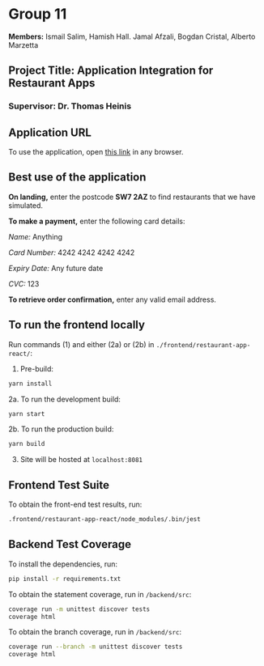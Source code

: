 # Group 11
**Members:** Ismail Salim, Hamish Hall. Jamal Afzali, Bogdan Cristal, Alberto Marzetta
## Project Title: Application Integration for Restaurant Apps

### Supervisor: Dr. Thomas Heinis

## Application URL
To use the application, open [this link](http://production.dolxjcfav4ei2.amplifyapp.com) in any browser.

## Best use of the application
**On landing,** enter the postcode **SW7 2AZ** to find restaurants that we have simulated.

**To make a payment,** enter the following card details:

*Name:* Anything

*Card Number:* 4242 4242 4242 4242

*Expiry Date:* Any future date

*CVC:* 123

**To retrieve order confirmation,** enter any valid email address.

## To run the frontend locally
Run commands (1) and either  (2a) or (2b) in ```./frontend/restaurant-app-react/```:
1. Pre-build: 
```bash
yarn install
```

2a. To run the development build:
```bash
yarn start
```

2b. To run the production build:
```bash
yarn build
```

3. Site will be hosted at ```localhost:8081```

## Frontend Test Suite
To obtain the front-end test results, run:
```bash
.frontend/restaurant-app-react/node_modules/.bin/jest
```

## Backend Test Coverage
To install the dependencies, run:
```bash
pip install -r requirements.txt
```

To obtain the statement coverage, run in ```/backend/src```:
```bash
coverage run -m unittest discover tests
coverage html
```

To obtain the branch coverage, run in ```/backend/src```:
```bash
coverage run --branch -m unittest discover tests
coverage html
```
